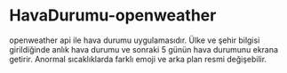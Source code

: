 # HavaDurumu-openweather
openweather api ile hava durumu uygulamasıdır. Ülke ve şehir bilgisi girildiğinde anlık hava durumu ve sonraki 5 günün hava durumunu ekrana getirir. Anormal sıcaklıklarda farklı emoji ve arka plan resmi değişebilir.
